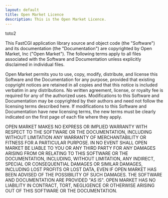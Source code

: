 ```yaml
---
layout: default
title: Open Market Licence
description: This is the Open Market Licence.
---
```


toto2

This FastCGI application library source and object code (the "Software") and its documentation (the "Documentation") are copyrighted by Open Market, Inc ("Open Market"). The following terms apply to all files associated with the Software and Documentation unless explicitly disclaimed in individual files.

Open Market permits you to use, copy, modify, distribute, and license this Software and the Documentation for any purpose, provided that existing copyright notices are retained in all copies and that this notice is included verbatim in any distributions. No written agreement, license, or royalty fee is required for any of the authorized uses. Modifications to this Software and Documentation may be copyrighted by their authors and need not follow the licensing terms described here. If modifications to this Software and Documentation have new licensing terms, the new terms must be clearly indicated on the first page of each file where they apply.

OPEN MARKET MAKES NO EXPRESS OR IMPLIED WARRANTY WITH RESPECT TO THE SOFTWARE OR THE DOCUMENTATION, INCLUDING WITHOUT LIMITATION ANY WARRANTY OF MERCHANTABILITY OR FITNESS FOR A PARTICULAR PURPOSE. IN NO EVENT SHALL OPEN MARKET BE LIABLE TO YOU OR ANY THIRD PARTY FOR ANY DAMAGES ARISING FROM OR RELATING TO THIS SOFTWARE OR THE DOCUMENTATION, INCLUDING, WITHOUT LIMITATION, ANY INDIRECT, SPECIAL OR CONSEQUENTIAL DAMAGES OR SIMILAR DAMAGES, INCLUDING LOST PROFITS OR LOST DATA, EVEN IF OPEN MARKET HAS BEEN ADVISED OF THE POSSIBILITY OF SUCH DAMAGES. THE SOFTWARE AND DOCUMENTATION ARE PROVIDED "AS IS". OPEN MARKET HAS NO LIABILITY IN CONTRACT, TORT, NEGLIGENCE OR OTHERWISE ARISING OUT OF THIS SOFTWARE OR THE DOCUMENTATION.

